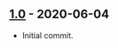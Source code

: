 ## [1.0] - 2020-06-04
- Initial commit. 

[1.0]: https://github.com/aco950/ansible-examples/releases/tag/v1.0
